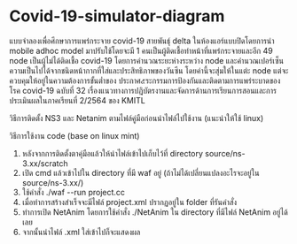 # Covid-19-simulator-diagram
แบบจำลองเพื่อศึกษาการแพร่กระจาย covid-19 สายพันธุ์ delta ในห้องแอร์แบบปิดโดยการนำ mobile adhoc model มาปรับใช้โดยจะมี 1 คนเป็นผู้ติดเชื้อทำหน้าที่แพร่กระจายและอีก 49 node เป็นผู้ไม่ได้ติดเชื้อ covid-19 โดยการคำนวณระยะห่างระหว่าง node และคำนวณเปอร์เซ็นความเป็นไปได้จากชนิดหน้ากากที่ใส่และประสิทธิภาพของวันซีน โดยค่านี้จะสุ่มให้ในแต่ะ node แต่จะควบคุมให้อยู่ในความต้องการขั้นต่ำของ ประกาศ๕ระกรรมการป้องกันและติดตามการแพร่ระบาดของโรค covid-19 ฉบับที่ 32 เรื่องแนวทางการปฎิบัตรงานและจัดการด้านการเรียนการสอนและการประเมินผลในภาคเรียนที่ 2/2564 ของ KMITL

วิธีการติดตั้ง NS3 และ Netanim ตามไฟล์คู่มือก่อนนำไฟล์ไปใช้งาน (แนะนำให้ใช้ linux)

วิธีการใช้งาน code (base on linux mint)
<ol>
  <li>หลังจากการติดตั้งตาคุ่มือแล้วให้นำไฟล์เข้าไปเก็บไว้ที่ directory source/ns-3.xx/scratch</li>
  <li>เปิด cmd แล้วเข้าไปใน directory ที่มี waf อยู่ (ถ้าไม่ได้เปลี่ยนแปลงอะไรจะอยู่ใน source/ns-3.xx/)</li>
  <li>ใช้คำสั่ง ./waf --run project.cc</li>
  <li>เมื่อทำการสร้างสำเร็จจะมีไฟล์ project.xml ปรากฏอยู่ใน folder ที่รันคำสั่ง</li>
  <li>ทำการเปิด NetAnim โดยการใช้คำสั่ง ./NetAnim ใน directory ที่มีไฟล์ NetAnim อยู่ได้เลย</li>
  <li>จากนั้นนำไฟล์ .xml ใส่เข้าไปก็จะแสดงผล</li>
</ol>

